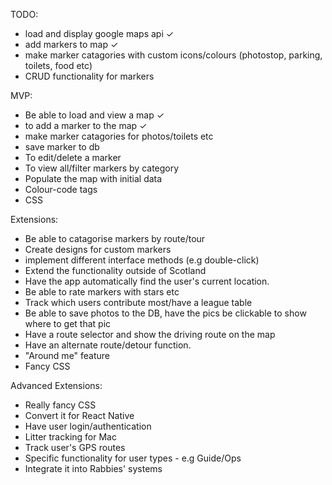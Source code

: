 
TODO:

- load and display google maps api ✓
- add markers to map ✓
- make marker catagories with custom icons/colours (photostop, parking, toilets, food etc)
- CRUD functionality for markers

MVP:

- Be able to load and view a map ✓
- to add a marker to the map ✓
- make marker catagories for photos/toilets etc
- save marker to db
- To edit/delete a marker
- To view all/filter markers by category
- Populate the map with initial data
- Colour-code tags
- CSS

Extensions:

- Be able to catagorise markers by route/tour
- Create designs for custom markers
- implement different interface methods (e.g double-click)
- Extend the functionality outside of Scotland
- Have the app automatically find the user's current location.
- Be able to rate markers with stars etc
- Track which users contribute most/have a league table
- Be able to save photos to the DB, have the pics be clickable to show where to get that pic
- Have a route selector and show the driving route on the map
- Have an alternate route/detour function.
- "Around me" feature
- Fancy CSS

Advanced Extensions:

- Really fancy CSS
- Convert it for React Native
- Have user login/authentication
- Litter tracking for Mac
- Track user's GPS routes
- Specific functionality for user types - e.g Guide/Ops
- Integrate it into Rabbies' systems